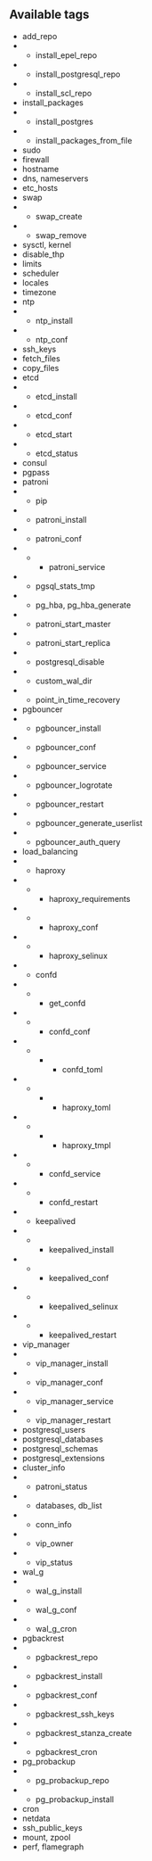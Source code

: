 
## Available tags

- add_repo
- - install_epel_repo
- - install_postgresql_repo
- - install_scl_repo
- install_packages
- - install_postgres
- - install_packages_from_file
- sudo
- firewall
- hostname
- dns, nameservers
- etc_hosts
- swap
- - swap_create
- - swap_remove
- sysctl, kernel
- disable_thp
- limits
- scheduler
- locales
- timezone
- ntp
- - ntp_install
- - ntp_conf
- ssh_keys
- fetch_files
- copy_files
- etcd
- - etcd_install
- - etcd_conf
- - etcd_start
- - etcd_status
- consul
- pgpass
- patroni
- - pip
- - patroni_install
- - patroni_conf
- - - patroni_service
- - pgsql_stats_tmp
- - pg_hba, pg_hba_generate
- - patroni_start_master
- - patroni_start_replica
- - postgresql_disable
- - custom_wal_dir
- - point_in_time_recovery
- pgbouncer
- - pgbouncer_install
- - pgbouncer_conf
- - pgbouncer_service
- - pgbouncer_logrotate
- - pgbouncer_restart
- - pgbouncer_generate_userlist
- - pgbouncer_auth_query
- load_balancing
- - haproxy
- - - haproxy_requirements
- - - haproxy_conf
- - - haproxy_selinux
- - confd
- - - get_confd
- - - confd_conf
- - - - confd_toml
- - - - haproxy_toml
- - - - haproxy_tmpl
- - - confd_service
- - - confd_restart
- - keepalived
- - - keepalived_install
- - - keepalived_conf
- - - keepalived_selinux
- - - keepalived_restart
- vip_manager
- - vip_manager_install
- - vip_manager_conf
- - vip_manager_service
- - vip_manager_restart
- postgresql_users
- postgresql_databases
- postgresql_schemas
- postgresql_extensions
- cluster_info
- - patroni_status
- - databases, db_list
- - conn_info
- - vip_owner
- - vip_status
- wal_g
- - wal_g_install
- - wal_g_conf
- - wal_g_cron
- pgbackrest
- - pgbackrest_repo
- - pgbackrest_install
- - pgbackrest_conf
- - pgbackrest_ssh_keys
- - pgbackrest_stanza_create
- - pgbackrest_cron
- pg_probackup
- - pg_probackup_repo
- - pg_probackup_install
- cron
- netdata
- ssh_public_keys
- mount, zpool
- perf, flamegraph
